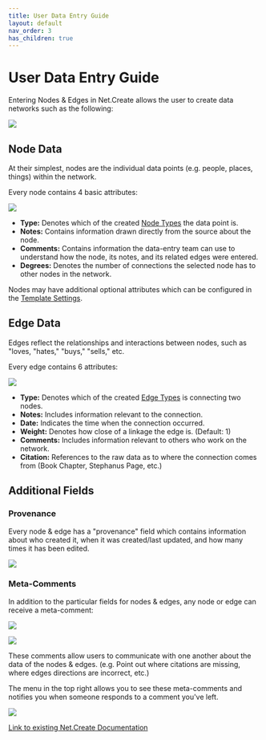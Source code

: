 ```yaml
---
title: User Data Entry Guide
layout: default
nav_order: 3
has_children: true
---
```


# User Data Entry Guide

Entering Nodes & Edges in Net.Create allows the user to create data networks such as the following: 

![]({{site.url}}{{site.baseurl}}{{site.imageurl}}/sampleNetwork2.png)

## Node Data

At their simplest, nodes are the individual data points (e.g. people, places, things) within the network. 

Every node contains 4 basic attributes: 

![]({{site.url}}{{site.baseurl}}{{site.imageurl}}/nodeExample.png)

- **Type:** Denotes which of the created [Node Types]({{site.url}}{{site.baseurl}}/docs/ManagerGuide/createNodeTypes/nodeTypes.html) the data point is. 
- **Notes:** Contains information drawn directly from the source about the node.
- **Comments:** Contains information the data-entry team can use to understand how the node, its notes, and its related edges were entered.
- **Degrees:** Denotes the number of connections the selected node has to other nodes in the network.
	
Nodes may have additional optional attributes which can be configured in the [Template Settings]({{site.url}}{{site.baseurl}}/docs/ManagerGuide/managing.html).

## Edge Data

Edges reflect the relationships and interactions between nodes, such as "loves, "hates," "buys," "sells," etc. 

Every edge contains 6 attributes: 

![]({{site.url}}{{site.baseurl}}{{site.imageurl}}/edgeExample.png)

- **Type:** Denotes which of the created [Edge Types]({{site.url}}{{site.baseurl}}/docs/ManagerGuide/createEdgeTypes/edgeTypes.html) is connecting two nodes. 
- **Notes:** Includes information relevant to the connection.
- **Date:** Indicates the time when the connection occurred. 
- **Weight:** Denotes how close of a linkage the edge is. (Default: 1)
- **Comments:** Includes information relevant to others who work on the network.
- **Citation:** References to the raw data as to where the connection comes from (Book Chapter, Stephanus Page, etc.)


## Additional Fields

### Provenance

Every node & edge has a "provenance" field which contains information about who created it, when it was created/last updated, and how many times it has been edited.

![]({{site.url}}{{site.baseurl}}{{site.imageurl}}/nodeProvenance.png)

### Meta-Comments

In addition to the particular fields for nodes & edges, any node or edge can receive a meta-comment: 

![]({{site.url}}{{site.baseurl}}{{site.imageurl}}/commentButton.png)

![]({{site.url}}{{site.baseurl}}{{site.imageurl}}/commentUI.png)

These comments allow users to communicate with one another about the data of the nodes & edges. (e.g. Point out where citations are missing, where edges directions are incorrect, etc.)

The menu in the top right allows you to see these meta-comments and notifies you when someone responds to a comment you've left. 

![]({{site.url}}{{site.baseurl}}{{site.imageurl}}/commentNotify.png)



[Link to existing Net.Create Documentation][Net.Create User Guide]


[Net.Create User Guide]: https://netcreate.org/userguide/